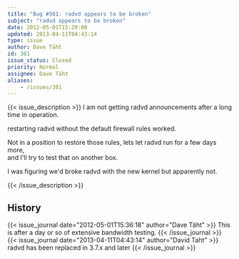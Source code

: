 ```yaml
---
title: "Bug #381: radvd appears to be broken"
subject: "radvd appears to be broken"
date: 2012-05-01T15:29:00
updated: 2013-04-11T04:43:14
type: issue
author: Dave Täht
id: 381
issue_status: Closed
priority: Normal
assignee: Dave Täht
aliases:
    - /issues/381
---
```


{{< issue_description >}}
I am not getting radvd announcements after a long time in operation.

restarting radvd without the default firewall rules worked.

Not in a position to restore those rules, lets let radvd run for a few
days more,\
and I'll try to test that on another box.

I was figuring we'd broke radvd with the new kernel but apparently not.


{{< /issue_description >}}

## History
{{< issue_journal date="2012-05-01T15:36:18" author="Dave Täht" >}}
This is after a day or so of extensive bandwidth testing.
{{< /issue_journal >}}
{{< issue_journal date="2013-04-11T04:43:14" author="David Taht" >}}
radvd has been replaced in 3.7.x and later
{{< /issue_journal >}}

